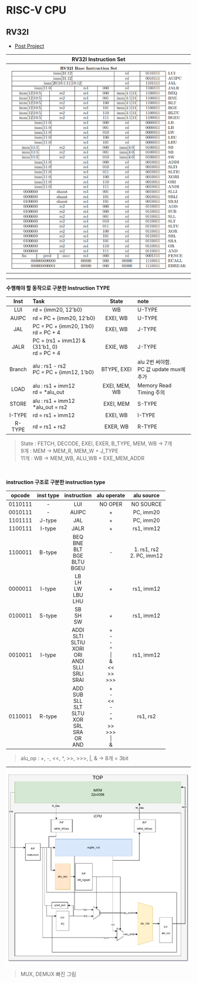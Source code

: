 # RISC-V CPU

## RV32I

- [Post Project](https://github.com/SungChul-CHA/RISCV-SoC)

|  <b>RV32I Instruction Set</b>   |
| :-----------------------------: |
| ![rv32i_is](./src/rv32i_is.png) |

---

**수행해야 할 동작으로 구분한 Instruction TYPE**

|  Inst  | Task                                           |     State     | note                                        |
| :----: | :--------------------------------------------- | :-----------: | :------------------------------------------ |
|  LUI   | rd = {imm20, 12'b0}                            |      WB       | U-TYPE                                      |
| AUIPC  | rd = PC + {imm20, 12'b0}                       |   EXEI, WB    | U-TYPE                                      |
|  JAL   | PC = PC + {imm20, 1'b0}<br>rd = PC + 4         |   EXEI, WB    | J-TYPE                                      |
|  JALR  | PC = (rs1 + imm12) & {31'b1, 0}<br>rd = PC + 4 |   EXIE, WB    | J-TYPE                                      |
| Branch | alu : rs1 - rs2<br>PC = PC + {imm12, 1'b0}     |  BTYPE, EXEI  | alu 2번 써야함.<br> PC 값 update mux에 추가 |
|  LOAD  | alu : rs1 + imm12<br>rd = \*alu_out            | EXEI, MEM, WB | Memory Read Timing 주의                     |
| STORE  | alu : rs1 + imm12<br>\*alu_out = rs2           |   EXEI, MEM   | S-TYPE                                      |
| I-TYPE | rd = rs1 + imm12                               |   EXEI, WB    | I-TYPE                                      |
| R-TYPE | rd = rs1 + rs2                                 |   EXER, WB    | R-TYPE                                      |

> State : FETCH, DECODE, EXEI, EXER, B_TYPE, MEM, WB &rarr; 7개<br>
> 9개 : MEM &rarr; MEM_R, MEM_W + J_TYPE<br>
> 11개 : WB &rarr; MEM_WB, ALU_WB + EXE_MEM_ADDR

<br>

**instruction 구조로 구분한 instruction type**

| opcode  | inst type |                             instruction                              |                        alu operate                         |         alu source          |
| :-----: | :-------: | :------------------------------------------------------------------: | :--------------------------------------------------------: | :-------------------------: |
| 0110111 |     -     |                                 LUI                                  |                          NO OPER                           |          NO SOURCE          |
| 0010111 |     -     |                                AUIPC                                 |                             +                              |          PC, imm20          |
| 1101111 |  J-type   |                                 JAL                                  |                             +                              |          PC, imm20          |
| 1100111 |  I-type   |                                 JALR                                 |                             +                              |         rs1, imm12          |
| 1100011 |  B-type   |               BEQ<br>BNE<br>BLT<br>BGE<br>BLTU<br>BGEU               |                             -                              | 1. rs1, rs2<br>2. PC, imm12 |
| 0000011 |  I-type   |                     LB<br>LH<br>LW<br>LBU<br>LHU                     |                             +                              |         rs1, imm12          |
| 0100011 |  S-type   |                            SB<br>SH<br>SW                            |                             +                              |         rs1, imm12          |
| 0010011 |  I-type   | ADDI<br>SLTI<br>SLTIU<br>XORI<br>ORI<br>ANDI<br>SLLI<br>SRLI<br>SRAI |  +<br>-<br>-<br>^<br> \| <br> & <br> << <br> >> <br> >>>   |         rs1, imm12          |
| 0110011 |  R-type   |  ADD<br>SUB<br>SLL<br>SLT<br>SLTU<br>XOR<br>SRL<br>SRA<br>OR<br>AND  | +<br>-<br> << <br>-<br>-<br>^<br> >> <br> >>> <br>\| <br>& |          rs1, rs2           |

> alu_op : +, -, <<, ^, >>, >>>, |, & &rarr; 8개 = 3bit

---

![simple_diagram](./src/diagram.png)

> MUX, DEMUX 빠진 그림
